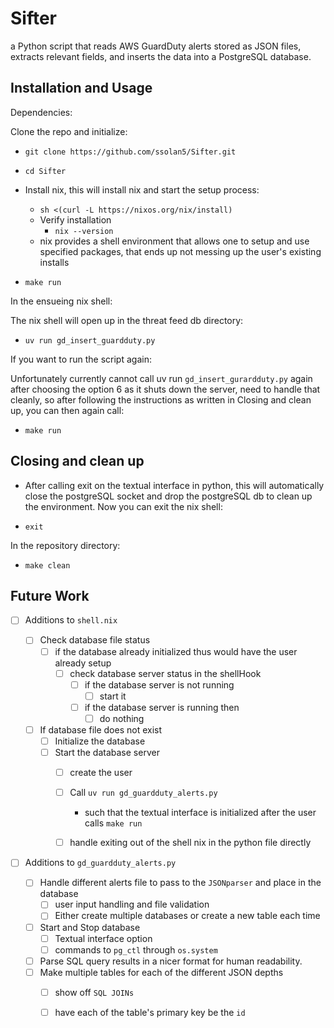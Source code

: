 # Sifter
a Python script that reads AWS GuardDuty alerts stored as JSON files, extracts relevant fields, and inserts the data into a PostgreSQL database.

## Installation and Usage

Dependencies:


Clone the repo and initialize:

 - `git clone https://github.com/ssolan5/Sifter.git`
 - `cd Sifter`
 
 - Install nix, this will install nix and start the setup process:
    -  `sh <(curl -L https://nixos.org/nix/install)`
    -  Verify installation
       - `nix --version`
    - nix provides a shell environment that allows one to setup and use specified packages, that ends up not messing up the user's existing installs
     
 -  `make run`

In the ensueing nix shell:

The nix shell will open up in the threat feed db directory:

 - `uv run gd_insert_guardduty.py`

If you want to run the script again:

Unfortunately currently cannot call uv run `gd_insert_gurardduty.py` again after choosing the option 6 as it shuts down the server, need to handle that cleanly, so
after following the instructions as written in Closing and clean up, you can then again call: 

- `make run` 


## Closing and clean up

 - After calling exit on the textual interface in python,
this will automatically close the postgreSQL socket and drop the postgreSQL db to clean up the environment.
Now you can exit the nix shell:
 
 - `exit`

In the repository directory:

 - `make clean`

## Future Work



- [ ] Additions to `shell.nix`
	
	- [ ] Check database file status 
		- [ ] if the database already initialized thus would have the user already setup
			- [ ]  check database server status  in the shellHook
				- [ ] if the database server is not running 
					- [ ] start it 
				- [ ] if the database server is running then
					- [ ] do nothing 

	- [ ] If database file does not exist
		- [ ] Initialize the database 
		- [ ] Start the database server
			- [ ] create the user 
			- [ ] Call `uv run gd_guardduty_alerts.py` 
				- such that the textual interface is initialized after the user calls `make run`
			- [ ] handle exiting out of the shell nix in the python file directly 



- [ ] Additions to `gd_guardduty_alerts.py`

	- [ ]  Handle different alerts file to pass to the `JSONparser` and place in the database
		- [ ] user input handling and file validation
		- [ ] Either create multiple databases or create a new table each time
	- [ ] Start and Stop database
		- [ ] Textual interface option 
		- [ ] commands to `pg_ctl` through `os.system`
	- [ ] Parse SQL query results in a nicer format for human readability. 
	- [ ] Make multiple tables for each of the different JSON depths 
		- [ ] show off `SQL JOINs`
		- [ ] have each of the table's primary key be the `id` 

